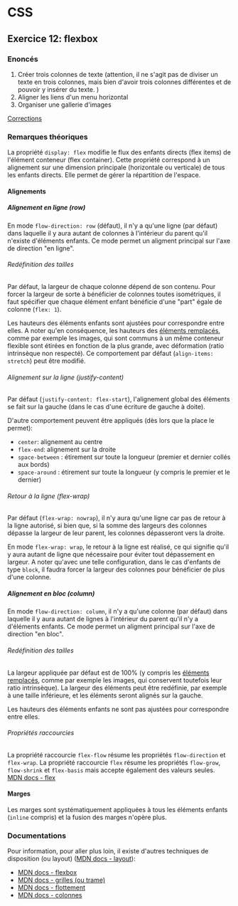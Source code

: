 # CSS

## Exercice 12: flexbox

### Enoncés

 1. Créer trois colonnes de texte (attention, il ne s'agit pas de diviser un texte en trois colonnes, mais bien d'avoir trois colonnes différentes et de pouvoir y insérer du texte. )
 2. Aligner les liens d'un menu horizontal
 3. Organiser une gallerie d'images

 [Corrections](./corrections)

### Remarques théoriques

La propriété `display: flex` modifie le flux des enfants directs (flex items) de l'élément conteneur (flex container). Cette propriété correspond à un alignement sur une dimension principale (horizontale ou verticale) de tous les enfants directs. Elle permet de gérer la répartition de l'espace.

#### Alignements

##### Alignement en ligne (row)

En mode `flow-direction: row` (défaut), il n'y a qu'une ligne (par défaut) dans laquelle il y aura autant de colonnes à l'intérieur du parent qu'il n'existe d'éléments enfants. Ce mode permet un aligment principal sur l'axe de direction "en ligne".

###### Redéfinition des tailles

Par défaut, la largeur de chaque colonne dépend de son contenu. Pour forcer la largeur de sorte à bénéficier de colonnes toutes isométriques, il faut spécifier que chaque élément enfant bénéficie d'une "part" égale de colonne (`flex: 1`). 

Les hauteurs des éléments enfants sont ajustées pour correspondre entre elles. A noter qu'en conséquence, les hauteurs des [éléments remplacés](https://developer.mozilla.org/fr/docs/Web/CSS/Replaced_element), comme par exemple les images, qui sont communs à un même conteneur flexible sont étirées en fonction de la plus grande, avec déformation (ratio intrinsèque non respecté). Ce comportement par défaut (`align-items: stretch`) peut être modifié.

###### Alignement sur la ligne (justify-content)

Par défaut (`justify-content: flex-start`), l'alignement global des éléments se fait sur la gauche (dans le cas d'une écriture de gauche à doite).

D'autre comportement peuvent être appliqués (dès lors que la place le permet):
 - `center`: alignement au centre
 - `flex-end`: alignement sur la droite
 - `space-between` : étirement sur toute la longueur (premier et dernier collés aux bords)
 - `space-around` : étirement sur toute la longueur (y compris le premier et le dernier)

###### Retour à la ligne (flex-wrap)

Par défaut (`flex-wrap: nowrap`), il n'y aura qu'une ligne car pas de retour à la ligne autorisé, si bien que, si la somme des largeurs des colonnes dépasse la largeur de leur parent, les colonnes dépasseront vers la droite.

En mode `flex-wrap: wrap`, le retour à la ligne est réalisé, ce qui signifie qu'il y aura autant de ligne que nécessaire pour éviter tout dépassement en largeur. A noter qu'avec une telle configuration, dans le cas d'enfants de type `block`, il faudra forcer la largeur des colonnes pour bénéficier de plus d'une colonne. 


##### Alignement en bloc (column)

En mode `flow-direction: column`, il n'y a qu'une colonne (par défaut) dans laquelle il y aura autant de lignes à l'intérieur du parent qu'il n'y a d'éléments enfants. Ce mode permet un aligment principal sur l'axe de direction "en bloc".

###### Redéfinition des tailles

La largeur appliquée par défaut est de 100% (y compris les [éléments remplacés](https://developer.mozilla.org/fr/docs/Web/CSS/Replaced_element), comme par exemple les images, qui conservent toutefois leur ratio intrinsèque). La largeur des éléments peut être redéfinie, par exemple à une taille inférieure, et les éléments seront alignés sur la gauche.

Les hauteurs des éléments enfants ne sont pas ajustées pour correspondre entre elles.

###### Propriétés raccourcies

La propriété raccourcie `flex-flow` résume les propriétés `flow-direction` et `flex-wrap`.
La propriété raccourcie `flex` résume les propriétés `flow-grow`, `flow-shrink` et `flex-basis` mais accepte également des valeurs seules. [MDN docs - flex](https://developer.mozilla.org/fr/docs/Web/CSS/flex) 

#### Marges

Les marges sont systématiquement appliquées à tous les éléments enfants (`inline` compris) et la fusion des marges n'opère plus.


### Documentations

Pour information, pour aller plus loin, il existe d'autres techniques de disposition (ou layout) ([MDN docs - layout](https://developer.mozilla.org/fr/docs/Learn/CSS/CSS_layout/Introduction)):

 - [MDN docs - flexbox](https://developer.mozilla.org/fr/docs/Web/CSS/CSS_Flexible_Box_Layout/Basic_Concepts_of_Flexbox)
 - [MDN docs - grilles (ou trame)](https://developer.mozilla.org/fr/docs/Web/CSS/grid)
 - [MDN docs - flottement](https://developer.mozilla.org/fr/docs/Web/CSS/CSS_Flow_Layout)
 - [MDN docs - colonnes](https://developer.mozilla.org/fr/docs/Learn/CSS/CSS_layout/Multiple-column_Layout)

